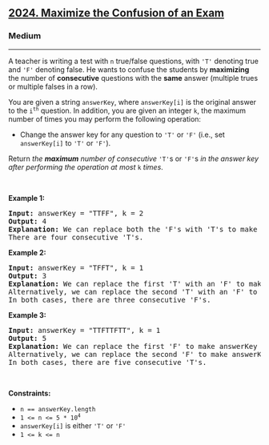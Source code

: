 <h2><a href="https://leetcode.com/problems/maximize-the-confusion-of-an-exam/">2024. Maximize the Confusion of an Exam</a></h2><h3>Medium</h3><hr><div style="user-select: auto;"><p style="user-select: auto;">A teacher is writing a test with <code style="user-select: auto;">n</code> true/false questions, with <code style="user-select: auto;">'T'</code> denoting true and <code style="user-select: auto;">'F'</code> denoting false. He wants to confuse the students by <strong style="user-select: auto;">maximizing</strong> the number of <strong style="user-select: auto;">consecutive</strong> questions with the <strong style="user-select: auto;">same</strong> answer (multiple trues or multiple falses in a row).</p>

<p style="user-select: auto;">You are given a string <code style="user-select: auto;">answerKey</code>, where <code style="user-select: auto;">answerKey[i]</code> is the original answer to the <code style="user-select: auto;">i<sup style="user-select: auto;">th</sup></code> question. In addition, you are given an integer <code style="user-select: auto;">k</code>, the maximum number of times you may perform the following operation:</p>

<ul style="user-select: auto;">
	<li style="user-select: auto;">Change the answer key for any question to <code style="user-select: auto;">'T'</code> or <code style="user-select: auto;">'F'</code> (i.e., set <code style="user-select: auto;">answerKey[i]</code> to <code style="user-select: auto;">'T'</code> or <code style="user-select: auto;">'F'</code>).</li>
</ul>

<p style="user-select: auto;">Return <em style="user-select: auto;">the <strong style="user-select: auto;">maximum</strong> number of consecutive</em> <code style="user-select: auto;">'T'</code>s or <code style="user-select: auto;">'F'</code>s <em style="user-select: auto;">in the answer key after performing the operation at most</em> <code style="user-select: auto;">k</code> <em style="user-select: auto;">times</em>.</p>

<p style="user-select: auto;">&nbsp;</p>
<p style="user-select: auto;"><strong style="user-select: auto;">Example 1:</strong></p>

<pre style="user-select: auto;"><strong style="user-select: auto;">Input:</strong> answerKey = "TTFF", k = 2
<strong style="user-select: auto;">Output:</strong> 4
<strong style="user-select: auto;">Explanation:</strong> We can replace both the 'F's with 'T's to make answerKey = "<u style="user-select: auto;">TTTT</u>".
There are four consecutive 'T's.
</pre>

<p style="user-select: auto;"><strong style="user-select: auto;">Example 2:</strong></p>

<pre style="user-select: auto;"><strong style="user-select: auto;">Input:</strong> answerKey = "TFFT", k = 1
<strong style="user-select: auto;">Output:</strong> 3
<strong style="user-select: auto;">Explanation:</strong> We can replace the first 'T' with an 'F' to make answerKey = "<u style="user-select: auto;">FFF</u>T".
Alternatively, we can replace the second 'T' with an 'F' to make answerKey = "T<u style="user-select: auto;">FFF</u>".
In both cases, there are three consecutive 'F's.
</pre>

<p style="user-select: auto;"><strong style="user-select: auto;">Example 3:</strong></p>

<pre style="user-select: auto;"><strong style="user-select: auto;">Input:</strong> answerKey = "TTFTTFTT", k = 1
<strong style="user-select: auto;">Output:</strong> 5
<strong style="user-select: auto;">Explanation:</strong> We can replace the first 'F' to make answerKey = "<u style="user-select: auto;">TTTTT</u>FTT"
Alternatively, we can replace the second 'F' to make answerKey = "TTF<u style="user-select: auto;">TTTTT</u>". 
In both cases, there are five consecutive 'T's.
</pre>

<p style="user-select: auto;">&nbsp;</p>
<p style="user-select: auto;"><strong style="user-select: auto;">Constraints:</strong></p>

<ul style="user-select: auto;">
	<li style="user-select: auto;"><code style="user-select: auto;">n == answerKey.length</code></li>
	<li style="user-select: auto;"><code style="user-select: auto;">1 &lt;= n &lt;= 5 * 10<sup style="user-select: auto;">4</sup></code></li>
	<li style="user-select: auto;"><code style="user-select: auto;">answerKey[i]</code> is either <code style="user-select: auto;">'T'</code> or <code style="user-select: auto;">'F'</code></li>
	<li style="user-select: auto;"><code style="user-select: auto;">1 &lt;= k &lt;= n</code></li>
</ul>
</div>